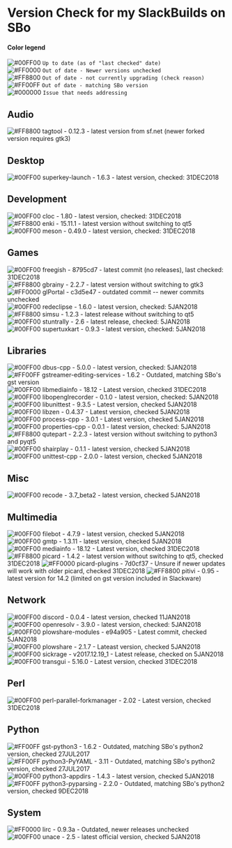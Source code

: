 # Version Check for my SlackBuilds on SBo

#### Color legend
![#00FF00](https://placehold.it/15/00FF00/000000?text=+) `Up to date (as of "last checked" date)`  
![#FF0000](https://placehold.it/15/FF0000/000000?text=+) `Out of date - Newer versions unchecked`  
![#FF8800](https://placehold.it/15/FF8800/000000?text=+) `Out of date - not currently upgrading (check reason)`  
![#FF00FF](https://placehold.it/15/FF00FF/000000?text=+) `Out of date - matching SBo version`  
![#000000](https://placehold.it/15/000000/000000?text=+) `Issue that needs addressing`  

## Audio
![#FF8800](https://placehold.it/15/FF8800/000000?text=+) tagtool - 0.12.3 - latest version from sf.net (newer forked version requires gtk3)  

## Desktop
![#00FF00](https://placehold.it/15/00FF00/000000?text=+) superkey-launch - 1.6.3 - latest version, checked: 31DEC2018  

## Development
![#00FF00](https://placehold.it/15/00FF00/000000?text=+) cloc - 1.80 - latest version, checked: 31DEC2018  
![#FF8800](https://placehold.it/15/FF8800/000000?text=+) enki - 15.11.1 - latest version without switching to qt5  
![#00FF00](https://placehold.it/15/00FF00/000000?text=+) meson - 0.49.0 - latest version, checked: 31DEC2018  

## Games
![#00FF00](https://placehold.it/15/00FF00/000000?text=+) freegish - 8795cd7 - latest commit (no releases), last checked: 31DEC2018  
![#FF8800](https://placehold.it/15/FF8800/000000?text=+) gbrainy - 2.2.7 - latest version without switching to gtk3  
![#FF0000](https://placehold.it/15/FF0000/000000?text=+) glPortal - c3d5e47 - outdated commit -- newer commits unchecked  
![#00FF00](https://placehold.it/15/00FF00/000000?text=+) redeclipse - 1.6.0 - latest version, checked: 5JAN2018  
![#FF8800](https://placehold.it/15/FF8800/000000?text=+) simsu - 1.2.3 - latest release without switching to qt5  
![#00FF00](https://placehold.it/15/00FF00/000000?text=+) stuntrally - 2.6 - latest release, checked: 5JAN2018  
![#00FF00](https://placehold.it/15/00FF00/000000?text=+) supertuxkart - 0.9.3 - latest version, checked: 5JAN2018  

## Libraries
![#00FF00](https://placehold.it/15/00FF00/000000?text=+) dbus-cpp - 5.0.0 - latest version, checked: 5JAN2018  
![#FF00FF](https://placehold.it/15/FF00FF/000000?text=+) gstreamer-editing-services - 1.6.2 - Outdated, matching SBo's gst version  
![#00FF00](https://placehold.it/15/00FF00/000000?text=+) libmediainfo - 18.12 - Latest version, checked 31DEC2018  
![#00FF00](https://placehold.it/15/00FF00/000000?text=+) libopenglrecorder - 0.1.0 - latest version, checked: 5JAN2018  
![#00FF00](https://placehold.it/15/00FF00/000000?text=+) libunittest - 9.3.5 - Latest version, checked 5JAN2018  
![#00FF00](https://placehold.it/15/00FF00/000000?text=+) libzen - 0.4.37 - Latest version, checked 5JAN2018  
![#00FF00](https://placehold.it/15/00FF00/000000?text=+) process-cpp - 3.0.1 - Latest version, checked 5JAN2018  
![#00FF00](https://placehold.it/15/00FF00/000000?text=+) properties-cpp - 0.0.1 - latest version, checked: 5JAN2018  
![#FF8800](https://placehold.it/15/FF8800/000000?text=+) qutepart - 2.2.3 - latest version without switching to python3 and pyqt5  
![#00FF00](https://placehold.it/15/00FF00/000000?text=+) shairplay - 0.1.1 - latest version, checked 5JAN2018  
![#00FF00](https://placehold.it/15/00FF00/000000?text=+) unittest-cpp - 2.0.0 - latest version, checked 5JAN2018  

## Misc
![#00FF00](https://placehold.it/15/00FF00/000000?text=+) recode - 3.7_beta2 - latest version, checked 5JAN2018  

## Multimedia
![#00FF00](https://placehold.it/15/00FF00/000000?text=+) filebot - 4.7.9 - latest version, checked 5JAN2018  
![#00FF00](https://placehold.it/15/00FF00/000000?text=+) gmtp - 1.3.11 - latest version, checked 5JAN2018  
![#00FF00](https://placehold.it/15/00FF00/000000?text=+) mediainfo - 18.12 - Latest version, checked 31DEC2018  
![#FF8800](https://placehold.it/15/FF8800/000000?text=+) picard - 1.4.2 - latest version without switching to qt5, checked 31DEC2018 
![#FF0000](https://placehold.it/15/FF0000/000000?text=+) picard-plugins - 7d0cf37 - Unsure if newer updates will work with older picard, checked 31DEC2018
![#FF8800](https://placehold.it/15/FF8800/000000?text=+) pitivi - 0.95 - latest version for 14.2 (limited on gst version included in Slackware)  

## Network
![#00FF00](https://placehold.it/15/00FF00/000000?text=+) discord - 0.0.4 - latest version, checked 11JAN2018  
![#00FF00](https://placehold.it/15/00FF00/000000?text=+) openresolv - 3.9.0 - latest version, checked: 5JAN2018  
![#00FF00](https://placehold.it/15/00FF00/000000?text=+) plowshare-modules - e94a905 - Latest commit, checked 5JAN2018  
![#00FF00](https://placehold.it/15/00FF00/000000?text=+) plowshare - 2.1.7 - Lateast version, checked 5JAN2018  
![#00FF00](https://placehold.it/15/00FF00/000000?text=+) sickrage - v2017.12.19_1 - Latest release, checked on 5JAN2018  
![#00FF00](https://placehold.it/15/00FF00/000000?text=+) transgui - 5.16.0 - Latest version, checked 31DEC2018  

## Perl
![#00FF00](https://placehold.it/15/00FF00/000000?text=+) perl-parallel-forkmanager - 2.02 - Latest version, checked 31DEC2018

## Python
![#FF00FF](https://placehold.it/15/FF00FF/000000?text=+) gst-python3 - 1.6.2 - Outdated, matching SBo's python2 version, checked 27JUL2017  
![#FF00FF](https://placehold.it/15/FF00FF/000000?text=+) python3-PyYAML - 3.11 - Outdated, matching SBo's python2 version, checked 27JUL2017  
![#00FF00](https://placehold.it/15/00FF00/000000?text=+) python3-appdirs - 1.4.3 - latest version, checked 5JAN2018  
![#FF00FF](https://placehold.it/15/FF00FF/000000?text=+) python3-pyparsing - 2.2.0 - Outdated, matching SBo's python2 version, checked 9DEC2018  

## System
![#FF0000](https://placehold.it/15/FF0000/000000?text=+) lirc - 0.9.3a - Outdated, newer releases unchecked  
![#00FF00](https://placehold.it/15/00FF00/000000?text=+) unace - 2.5 - latest official version, checked 5JAN2018  
